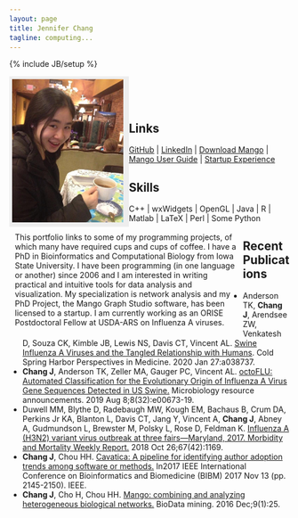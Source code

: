 ```yaml
---
layout: page
title: Jennifer Chang
tagline: computing...
---
```

{% include JB/setup %}

<style>
#nav {
    line-height:30px;
    background-color:#eeeeee;
    height:260px;
    width:205px;
    float:left;
    padding:5px; 
}
#section {
    width:400px;
    float:left;
    padding:10px; 
}
</style>

<div id="nav">
<img src="imgs/a.jpg" alt="alt text" style="width:200px;"/>
</div>

<div id="section">
This portfolio links to some of my programming projects, of which many have required cups and cups of coffee. I have a PhD in Bioinformatics and Computational Biology from Iowa State University. I have been programming (in one language or another) since 2006 and I am interested in writing practical and intuitive tools for data analysis and visualization. My specialization is network analysis and my PhD Project, the Mango Graph Studio software, has been licensed to a startup. I am currently working as an ORISE Postdoctoral Fellow at USDA-ARS on Influenza A viruses.
</div>


<!-- I hope to graduate <strike style='color:red'>Summer 2015</strike> <strike style='color:red'>Winter 2015</strike> someday...-->

<p>
<br/>
<br/>
<br/>
</p>

## Links

[GitHub](https://github.com/j23414) &#124; [LinkedIn](https://www.linkedin.com/in/jenchang212) &#124; [Download Mango](http://www.complex.iastate.edu/download/Mango/index.html) &#124; [Mango User Guide](https://www.gitbook.com/book/j23414/mango-user-guide/details) &#124; [Startup Experience](https://www.complexcomputation.com/en)

    
## Skills

 C++ &#124; wxWidgets &#124; OpenGL &#124; Java &#124; R &#124; Matlab &#124; LaTeX &#124; Perl &#124; Some Python 

<!--
## Recent Posts

<ul class="posts">
  {% for post in site.posts %}
    <li><span>{{ post.date | date_to_string }}</span> &raquo; <a href="{{ BASE_PATH }}{{ post.url }}">{{ post.title }}</a></li>
  {% endfor %}
</ul>
-->

## Recent Publications

* Anderson TK, **Chang J**, Arendsee ZW, Venkatesh D, Souza CK, Kimble JB, Lewis NS, Davis CT, Vincent AL. [Swine Influenza A Viruses and the Tangled Relationship with Humans](http://perspectivesinmedicine.cshlp.org/content/early/2020/01/27/cshperspect.a038737). Cold Spring Harbor Perspectives in Medicine. 2020 Jan 27:a038737.
* **Chang J**, Anderson TK, Zeller MA, Gauger PC, Vincent AL. [octoFLU: Automated Classification for the Evolutionary Origin of Influenza A Virus Gene Sequences Detected in US Swine.](https://mra.asm.org/content/8/32/e00673-19.abstract) Microbiology resource announcements. 2019 Aug 8;8(32):e00673-19.
* Duwell MM, Blythe D, Radebaugh MW, Kough EM, Bachaus B, Crum DA, Perkins Jr KA, Blanton L, Davis CT, Jang Y, Vincent A, **Chang J**, Abney A, Gudmundson L, Brewster M, Polsky L, Rose D, Feldman K. [Influenza A (H3N2) variant virus outbreak at three fairs—Maryland, 2017. Morbidity and Mortality Weekly Report.](https://www.ncbi.nlm.nih.gov/pmc/articles/PMC6290816/) 2018 Oct 26;67(42):1169.
* **Chang J**, Chou HH. [Cavatica: A pipeline for identifying author adoption trends among software or methods.](https://ieeexplore.ieee.org/abstract/document/8217990) In2017 IEEE International Conference on Bioinformatics and Biomedicine (BIBM) 2017 Nov 13 (pp. 2145-2150). IEEE.
* **Chang J**, Cho H, Chou HH. [Mango: combining and analyzing heterogeneous biological networks.](https://biodatamining.biomedcentral.com/articles/10.1186/s13040-016-0105-5) BioData mining. 2016 Dec;9(1):25.
